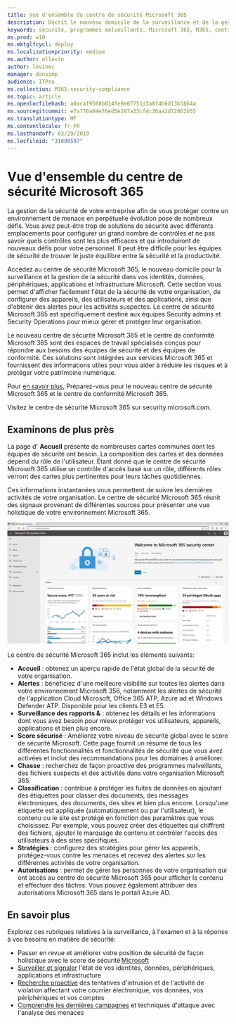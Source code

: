 ```yaml
---
title: Vue d'ensemble du centre de sécurité Microsoft 365
description: Décrit le nouveau domicile de la surveillance et de la gestion de la sécurité dans vos identités, données, périphériques et applications Microsoft.
keywords: sécurité, programmes malveillants, Microsoft 365, M365, centre de sécurité, moniteur, rapport, identités, données, périphériques, applications
ms.prod: w10
ms.mktglfcycl: deploy
ms.localizationpriority: medium
ms.author: ellevin
author: levinec
manager: dansimp
audience: ITPro
ms.collection: M365-security-compliance
ms.topic: article
ms.openlocfilehash: a0acaf9560b814fe8e87751d3a8f4b6d13b3864a
ms.sourcegitcommit: e7a776a04ef6ed5e287a33cfdc36aa2d72862b55
ms.translationtype: MT
ms.contentlocale: fr-FR
ms.lasthandoff: 03/29/2019
ms.locfileid: "31000597"
---
```

# <a name="overview-of-the-microsoft-365-security-center"></a>Vue d'ensemble du centre de sécurité Microsoft 365

La gestion de la sécurité de votre entreprise afin de vous protéger contre un environnement de menace en perpétuelle évolution pose de nombreux défis. Vous avez peut-être trop de solutions de sécurité avec différents emplacements pour configurer un grand nombre de contrôles et ne pas savoir quels contrôles sont les plus efficaces et qui introduiront de nouveaux défis pour votre personnel. Il peut être difficile pour les équipes de sécurité de trouver le juste équilibre entre la sécurité et la productivité.

Accédez au centre de sécurité Microsoft 365, le nouveau domicile pour la surveillance et la gestion de la sécurité dans vos identités, données, périphériques, applications et infrastructure Microsoft. Cette section vous permet d'afficher facilement l'état de la sécurité de votre organisation, de configurer des appareils, des utilisateurs et des applications, ainsi que d'obtenir des alertes pour les activités suspectes. Le centre de sécurité Microsoft 365 est spécifiquement destiné aux équipes Security admins et Security Operations pour mieux gérer et protéger leur organisation.

Le nouveau centre de sécurité Microsoft 365 et le centre de conformité Microsoft 365 sont des espaces de travail spécialisés conçus pour répondre aux besoins des équipes de sécurité et des équipes de conformité. Ces solutions sont intégrées aux services Microsoft 365 et fournissent des informations utiles pour vous aider à réduire les risques et à protéger votre patrimoine numérique.

Pour [en savoir plus,](https://docs.microsoft.com/en-us/office365/securitycompliance/microsoft-security-and-compliance) Préparez-vous pour le nouveau centre de sécurité Microsoft 365 et le centre de conformité Microsoft 365.

Visitez le centre de sécurité Microsoft 365 sur security.microsoft.com.  

## <a name="lets-take-a-closer-look"></a>Examinons de plus près

La page d' **Accueil** présente de nombreuses cartes communes dont les équipes de sécurité ont besoin. La composition des cartes et des données dépend du rôle de l'utilisateur. Étant donné que le centre de sécurité Microsoft 365 utilise un contrôle d'accès basé sur un rôle, différents rôles verront des cartes plus pertinentes pour leurs tâches quotidiennes.  

Ces informations instantanées vous permettent de suivre les dernières activités de votre organisation. Le centre de sécurité Microsoft 365 réunit des signaux provenant de différentes sources pour présenter une vue holistique de votre environnement Microsoft 365.

![Page d'accueil sécurité Microsoft 365](./media/security-docs/home.jpg)

Le centre de sécurité Microsoft 365 inclut les éléments suivants:

* **Accueil** : obtenez un aperçu rapide de l'état global de la sécurité de votre organisation.
* **Alertes** : bénéficiez d'une meilleure visibilité sur toutes les alertes dans votre environnement Microsoft 356, notamment les alertes de sécurité de l'application Cloud Microsoft, Office 365 ATP, Azure ad et Windows Defender ATP. Disponible pour les clients E3 et E5.  
* **Surveillance des rapports &** : obtenez les détails et les informations dont vous avez besoin pour mieux protéger vos utilisateurs, appareils, applications et bien plus encore. 
* **Score sécurisé** : Améliorez votre niveau de sécurité global avec le score de sécurité Microsoft. Cette page fournit un résumé de tous les différentes fonctionnalités et fonctionnalités de sécurité que vous avez activées et inclut des recommandations pour les domaines à améliorer.
* **Chasse** : recherchez de façon proactive des programmes malveillants, des fichiers suspects et des activités dans votre organisation Microsoft 365.
* **Classification** : contribue à protéger les fuites de données en ajoutant des étiquettes pour classer des documents, des messages électroniques, des documents, des sites et bien plus encore. Lorsqu'une étiquette est appliquée (automatiquement ou par l'utilisateur), le contenu ou le site est protégé en fonction des paramètres que vous choisissez. Par exemple, vous pouvez créer des étiquettes qui chiffrent des fichiers, ajouter le marquage de contenu et contrôler l'accès des utilisateurs à des sites spécifiques.
* **Stratégies** : configurez des stratégies pour gérer les appareils, protégez-vous contre les menaces et recevez des alertes sur les différentes activités de votre organisation.
* **Autorisations** : permet de gérer les personnes de votre organisation qui ont accès au centre de sécurité Microsoft 365 pour afficher le contenu et effectuer des tâches. Vous pouvez également attribuer des autorisations Microsoft 365 dans le portail Azure AD.

## <a name="learn-more"></a>En savoir plus

Explorez ces rubriques relatives à la surveillance, à l'examen et à la réponse à vos besoins en matière de sécurité:

* Passer en revue et améliorer votre position de sécurité de façon holistique avec le score de sécurité [Microsoft](microsoft-secure-score.md)
* [Surveiller et signaler](monitoring-and-reporting.md) l'état de vos identités, données, périphériques, applications et infrastructure
* [Recherche proactive](hunting.md) des tentatives d'intrusion et de l'activité de violation affectant votre courrier électronique, vos données, vos périphériques et vos comptes
* [Comprendre les dernières campagnes](latest-attack-campaigns.md) et techniques d'attaque avec l'analyse des menaces
